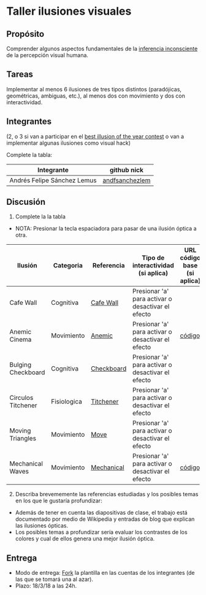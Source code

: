 # Taller ilusiones visuales

## Propósito

Comprender algunos aspectos fundamentales de la [inferencia inconsciente](https://github.com/VisualComputing/Cognitive) de la percepción visual humana.

## Tareas

Implementar al menos 6 ilusiones de tres tipos distintos (paradójicas, geométricas, ambiguas, etc.), al menos dos con movimiento y dos con interactividad.

## Integrantes
(2, o 3 si van a participar en el [best illusion of the year contest](illusionoftheyear.com) o van a implementar algunas ilusiones como visual hack)

Complete la tabla:

| Integrante | github nick |
|------------|-------------|
|Andrés Felipe Sánchez Lemus | [andfsanchezlem](https://github.com/andfsanchezlem)|

## Discusión

1. Complete la la tabla
* NOTA: Presionar la tecla espaciadora para pasar de una ilusión óptica a otra.

| Ilusión | Categoria | Referencia | Tipo de interactividad (si aplica) | URL código base (si aplica) |
|---------|-----------|------------|------------------------------------|-----------------------------|
|Cafe Wall|Cognitiva|[Cafe Wall](https://en.wikipedia.org/wiki/Caf%C3%A9_wall_illusion)| Presionar 'a' para activar o desactivar el efecto |                             |
|Anemic Cinema|Movimiento |[Anemic](http://www.doctorojiplatico.com/2013/05/anemic-cinema-1926-marcel-duchamp.html)|Presionar 'a' para activar o desactivar el efecto |[código](https://www.openprocessing.org/sketch/164071)|
|Bulging Checkboard |Cognitiva|[Checkboard](http://www.slate.com/blogs/bad_astronomy/2015/01/08/optical_illusion_the_bulging_checkboard_illusion.html)|Presionar 'a' para activar o desactivar el efecto|                             |
|Circulos Titchener |Fisiologica|[Titchener](https://es.wikipedia.org/wiki/Ilusi%C3%B3n_de_Ebbinghaus)|Presionar 'a' para activar o desactivar el efecto|                             |
|Moving Triangles |Movimiento|[Move](http://www.whatispsychology.biz/kanizsa-triangle-illusion-explanation)|Presionar 'a' para activar o desactivar el efecto||
|Mechanical Waves |Movimiento|[Mechanical](https://en.wikipedia.org/wiki/Mechanical_wave)|Presionar 'a' para activar o desactivar el efecto|[código](https://www.openprocessing.org/sketch/136072)|

2. Describa brevememente las referencias estudiadas y los posibles temas en los que le gustaría profundizar:
* Además de tener en cuenta las diapositivas de clase, el trabajo está documentado por medio de Wikipedia y entradas de blog que explican las ilusiones ópticas.
* Los posibles temas a profundizar sería evaluar los contrastes de los colores y cual de ellos genera una mejor ilusión óptica. 

## Entrega

* Modo de entrega: [Fork](https://help.github.com/articles/fork-a-repo/) la plantilla en las cuentas de los integrantes (de las que se tomará una al azar).
* Plazo: 18/3/18 a las 24h.
